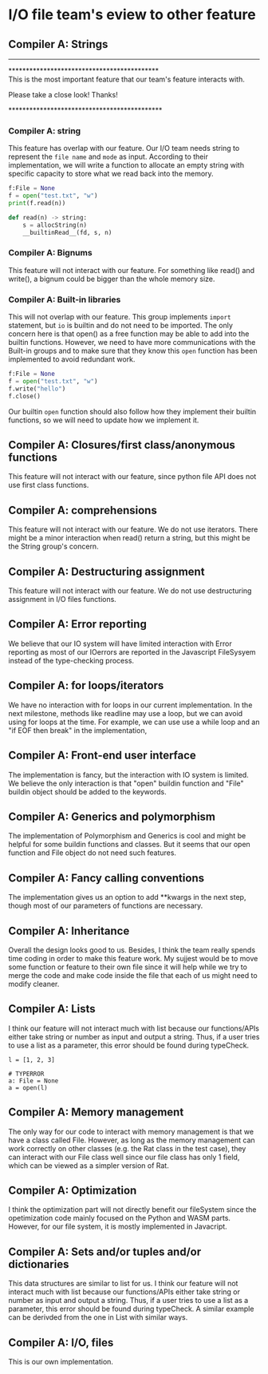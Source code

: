 # I/O file team's eview to other feature
## Compiler A: Strings
---
\******************************************* \
This is the most important feature that our team's feature interacts with.

Please take a close look! Thanks! 

\********************************************
### Compiler A: string 
This feature has overlap with our feature. Our I/O team needs string to represent the `file name` and `mode` as input. According to their implementation, we will write a function to allocate an empty string with specific capacity to store what we read back into the memory.
```python
f:File = None
f = open("test.txt", "w")
print(f.read(n)) 
```

```python
def read(n) -> string:
    s = allocString(n)
    __builtinRead__(fd, s, n)
```
### Compiler A: Bignums    
This feature will not interact with our feature. For something like read() and write(), a bignum could be bigger than the whole memory size. 

### Compiler A: Built-in libraries   
This will not overlap with our feature. This group implements `import` statement, but `io` is builtin and do not need to be imported. 
The only concern here is that open() as a free function may be able to add into the builtin functions. However, we need to have more communications with the Built-in groups and to make sure that they know this `open` function has been implemented to avoid redundant work.

```python
f:File = None
f = open("test.txt", "w")
f.write("hello")
f.close()
```

Our builtin `open` function should also follow how they implement their builtin functions, so we will need to update how we implement it.

## Compiler A: Closures/first class/anonymous functions   
This feature will not interact with our feature, since python file API does not use first class functions.    

## Compiler A: comprehensions    
This feature will not interact with our feature. We do not use iterators. There might be a minor interaction when read() return a string, but this might be the String group's concern.   

## Compiler A: Destructuring assignment    
This feature will not interact with our feature. We do not use destructuring assignment in I/O files functions.

## Compiler A: Error reporting

We believe that our IO system will have limited interaction with Error reporting as most of our IOerrors are reported in the Javascript FileSysyem instead of the type-checking process.

## Compiler A: for loops/iterators

We have no interaction with for loops in our current implementation. In the next milestone, methods like readline may use a loop, but we can avoid using for loops at the time. For example, we can use use a while loop and an "if EOF then break" in the implementation,

## Compiler A: Front-end user interface

The implementation is fancy, but the interaction with IO system is limited. We believe the only interaction is that "open" buildin function and "File" buildin object should be added to the keywords.

## Compiler A: Generics and polymorphism

The implementation of Polymorphism and Generics is cool and might be helpful for some buildin functions and classes. But it seems that our open function and File object do not need such features.

## Compiler A: Fancy calling conventions

The implementation gives us an option to add **kwargs in the next step, though most of our parameters of functions are necessary. 

## Compiler A: Inheritance
Overall the design looks good to us. Besides, I think the team really spends time coding in order to make this feature work. My sujjest would be to move some function or feature to their own file since it will help while we try to merge the code and make code inside the file that each of us might need to modify cleaner.
## Compiler A: Lists
I think our feature will not interact much with list because our functions/APIs either take string or number as input and output a string. Thus, if a user tries to use a list as a parameter, this error should be found during typeCheck.
```
l = [1, 2, 3]

# TYPERROR
a: File = None
a = open(l)
```
## Compiler A: Memory management
The only way for our code to interact with memory management is that we have a class called File. However, as long as the memory management can work correctly on other classes (e.g. the Rat class in the test case), they can interact with our File class well since our file class has only 1 field, which can be viewed as a simpler version of Rat.

## Compiler A: Optimization
I think the optimization part will not directly benefit our fileSystem since the opetimization code mainly focused on the Python and WASM parts. However, for our file system, it is mostly implemented in Javacript.

## Compiler A: Sets and/or tuples and/or dictionaries
This data structures are similar to list for us. I think our feature will not interact much with list because our functions/APIs either take string or number as input and output a string. Thus, if a user tries to use a list as a parameter, this error should be found during typeCheck. A similar example can be derivded from the one in List with similar ways.

## Compiler A: I/O, files
This is our own implementation.